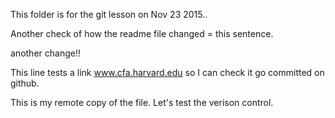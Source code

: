 This folder is for the git lesson on Nov 23 2015..

Another check of how the readme file changed = this sentence.

another change!!

This line tests a link www.cfa.harvard.edu so I can check it go committed on github.

This is my remote copy of the file. Let's test the verison control.
